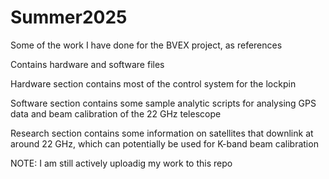 # Summer2025
Some of the work I have done for the BVEX project, as references

Contains hardware and software files

Hardware section contains most of the control system for the lockpin

Software section contains some sample analytic scripts for analysing GPS data and beam calibration of the 22 GHz telescope

Research section contains some information on satellites that downlink at around 22 GHz, which can potentially be used for K-band beam calibration

NOTE: I am still actively uploadig my work to this repo
